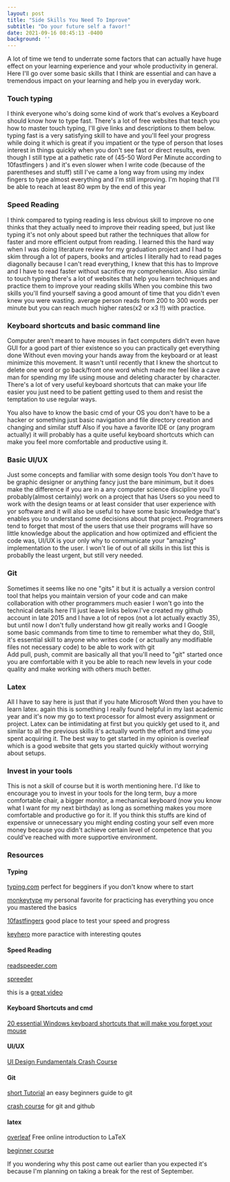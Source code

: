 ```yaml
---
layout: post
title: "Side Skills You Need To Improve"
subtitle: "Do your future self a favor!"
date: 2021-09-16 08:45:13 -0400
background: ''
---
```

A lot of time we tend to underrate some factors that can actually have huge effect on your learning experience and your whole productivity in general. Here I'll go over some basic skills that I think are essential and can have a tremendous impact on your learning and help you in everyday work.
### Touch typing 
I think everyone who's doing some kind of work that's evolves a Keyboard should know how to type fast. There's a lot of free websites that teach you how to  master touch typing, I'll give links and descriptions to them below. typing fast is a very satisfying skill to have  and you'll feel your progress while doing it which is  great if you impatient or the type of person that loses interest in things quickly when you don't see fast or direct  results, even though I still type at a pathetic rate of (45-50 Word Per Minute according to 10fastfingers ) and it's even slower when I write code (because of the  parentheses and stuff) still I've came a long way from using my index fingers to type almost everything and I'm still improving. I'm hoping that I'll be able to reach at least 80 wpm by the end of this year
### Speed Reading 
I think compared to typing reading is less obvious skill to improve no one thinks that they actually need to improve their reading speed, but just like typing it's not only about speed but rather the techniques that allow for faster and more efficient output from reading. I learned this the hard way when I was doing literature review for my graduation project and I had to skim through a lot of papers, books and articles I literally had to read pages diagonally because I can't read everything, I knew that this has to Improve and I have to read faster without sacrifice my comprehension.
Also similar to touch typing there's a lot of  websites that help you learn techniques and practice them to improve your reading skills 
When you combine this two skills you'll find yourself saving a good amount of time that you didn't even knew you were wasting. average person reads from 200 to 300 words per minute but you can reach much higher rates(x2 or x3 !!)  with practice.

### Keyboard shortcuts and basic command line
Computer aren't meant to have mouses in fact computers didn't even have GUI for a good part of thier existence so you can practically get everything done 
Without even moving your hands away from the keyboard or at least minimize this movement. It wasn't until recently that I knew the shortcut to delete one word or go back/front one word which made me feel like a cave man for spending my life using mouse and deleting character by character. There's a lot of very useful keyboard shortcuts that can make your life easier you just need to be patient getting used to them and resist the temptation to use regular ways. 

You also have to know the basic cmd of your OS you don't have 
to be a hacker or something just basic navigation and file directory creation and changing and similar stuff
Also if you have a favorite IDE or (any program actually) it will probably has a quite useful keyboard shortcuts which can make you feel more comfortable and productive using it. 

### Basic UI/UX
Just some concepts and familiar with  some design tools
You don't have to be graphic designer or anything fancy just the bare minimum, but it does make the difference if you are in a any computer science discipline you'll probably(almost certainly) work on a project that has Users so you need to work with the design teams or at least consider that user experience  with yor software and it will also be useful to have some basic knowledge that's enables you to understand some decisions about that project. 
Programmers tend to forget that most of the users that use their  programs  will have so little knowledge about the application and how optimized and efficient the code was,  UI/UX is your only why to communicate your "amazing" implementation to the user. I won't lie of out of all skills in this list this is probablly the least urgent, but still very needed.

### Git
Sometimes it seems like no one "gits" it but it is actually a version control tool that helps you maintain version of your code and can make collaboration with other programmers much easier I won't go into the technical details here I'll just leave links below.I've created my github account in late 2015 and I have a lot of repos (not a lot actually exactly 35), but until now I don't fully understand how git really works and I Google some basic commands from time to time to remember what they do, Still, it's essential skill to anyone who writes code ( or actually any modifiable files not necessary code) to be able to work with git  
Add pull, push, commit are basically all that you'll need to "git" started once you are comfortable with it you be able to reach new levels in your code quality and make working with others much better. 

### Latex 
All I have to say here is just that if you hate Microsoft Word then you have to learn latex. again this is something I really found helpful in my last academic year and  it's now my go to text processor for almost every assignment or project.
Latex can be intimidating at first but you quickly get used to it, and similar to all the previous skills it's actually worth the effort and time you spent acquiring it.
The best way to get started in my opinion is overleaf which is a good website that gets you started quickly without worrying about setups. 

### Invest in your tools 
This is not a skill of course but it is worth mentioning here. I'd like to encourage you to invest in your tools for the long term, buy a more comfortable chair, a bigger monitor, a mechanical keyboard (now you know what I want for my next birthday) as long as something makes you more comfortable and productive go for it. If you think this stuffs are kind of expensive or unnecessary you might ending costing your self even more money because you didn't achieve certain level of competence that you could've reached with more supportive environment. 

### Resources 
#### Typing
[typing.com](https://typing.com) perfect for begginers if you don't know where to start

[monkeytype](https://monkeytype.com) my personal favorite for practicing has everything you once you mastered the basics

[10fastfingers](https://10fastfingers.com) good place to test your speed and progress

[keyhero](https://www.keyhero.com) more paractice with interesting qoutes  

#### Speed Reading 
[readspeeder.com](https://readspeeder.com) 

[spreeder](https://www.spreeder.com/)

this is a [great video](https://www.youtube.com/watch?v=tDttHr2GadM&t=417s) 

#### Keyboard Shortcuts and cmd
[20 essential Windows keyboard shortcuts that will make you forget your mouse](https://www.popsci.com/windows-keyboard-shortcuts/)
#### UI/UX 
[UI Design Fundamentals Crash Course](https://www.youtube.com/watch?v=tRpoI6vkqLs)
#### Git
[short Tutorial](https://towardsdatascience.com/an-easy-beginners-guide-to-git-2d5a99682a4c) an easy beginners guide to git

[crash course](https://www.youtube.com/watch?v=SWYqp7iY_Tc) for git and github
#### latex
[overleaf](https://www.overleaf.com/learn/latex/Free_online_introduction_to_LaTeX_(part_1)) Free online introduction to LaTeX

[beginner course](https://www.youtube.com/watch?v=fCzF5gDy60g)


If you wondering why this post came out earlier than you expected it's because I'm planning on taking a break for the rest of September.